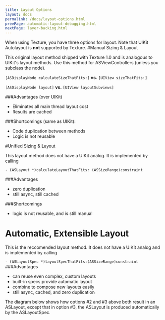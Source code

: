 ```yaml
---
title: Layout Options
layout: docs
permalink: /docs/layout-options.html
prevPage: automatic-layout-debugging.html
nextPage: layer-backing.html
---
```


When using Texture, you have three options for layout. Note that UIKit Autolayout is **not** supported by Texture. 
#Manual Sizing & Layout

This original layout method shipped with Texture 1.0 and is analogous to UIKit's layout methods. Use this method for ASViewControllers (unless you subclass the node).

`[ASDisplayNode calculateSizeThatFits:]` **vs.** `[UIView sizeThatFits:]`

`[ASDisplayNode layout]` **vs.** `[UIView layoutSubviews]`

###Advantages (over UIKit)
- Eliminates all main thread layout cost
- Results are cached

###Shortcomings (same as UIKit):
- Code duplication between methods
- Logic is not reusable

#Unified Sizing & Layout

This layout method does not have a UIKit analog. It is implemented by calling

`- (ASLayout *)calculateLayoutThatFits: (ASSizeRange)constraint`

###Advantages
- zero duplication
- still async, still cached

###Shortcomings
- logic is not reusable, and is still manual

# Automatic, Extensible Layout

This is the reccomended layout method. It does not have a UIKit analog and is implemented by calling

`- (ASLayoutSpec *)layoutSpecThatFits:(ASSizeRange)constraint`
###Advantages
- can reuse even complex, custom layouts
- built-in specs provide automatic layout
- combine to compose new layouts easily
- still async, cached, and zero duplication

The diagram below shows how options #2 and #3 above both result in an ASLayout, except that in option #3, the ASLayout is produced automatically by the ASLayoutSpec.  

<INSERT DIAGRAM>

